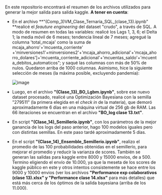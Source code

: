 En este repositorio encontrará el resumen de los archivos utilizados para generar la mejor salida para salida kaggle. **A tener en cuenta**:

- En el archivo **"(Comp_3)VM_Clase_Ternaria_SQL_(clase_13).ipynb" **realicé el _feauture engineering_ del dataset "crudo", a través de SQL. A modo de resumen en todas las variables: realicé los Lags 1, 3, 6; el Delta 1; la media móvil de 6 meses; tendencia lineal de 7 meses; agregué la columna 'total_mcaja' como la suma de mcaja_ahorro'+'mcuenta_corriente' +'minversiones1'+minversiones2'+'mcaja_ahorro_adicional'+'mcaja_ahorro_dolares']+'mcuenta_corriente_adicional'+'mcuentas_saldo'+'mcuenta_debitos_automaticos"; y saqué las columnas con más de 50% de nulos. Quedaron arriba de 1000 columnas. Asimismo, hice la siguiente selección de meses (la máxima posible, excluyendo pandemia):

  ![image](https://github.com/germanpestchanker/dmeyf2023/assets/142175027/2fcbc0da-5b80-4737-91ce-a3de1d48961e)

- Luego, en el archivo **"(Clase_13)_BO_Lgbm.ipynb"**, sobre ese nuevo dataset procesado, realicé una Optimización Bayesiana con la semilla "279511" (la primera elegida en el _check in_ de la materia), que demoró aproximadamente 6 días en una máquina virtual de 256 gb de RAM. Las 66 iteraciones se encuentran en el archivo **"BO_log clase 13.txt"**.

- En script **"(Clase_14)_Semillerío.ipynb"**, con los parámetros de la mejor ganancia de los logs del paso anterior, hago 100 modelos iguales pero con distintas semillas. En este paso tardé aproximadamente 5 días.

- En el script **"(Clase_14)_Ensemble_Semillerío.ipynb"**, realizo el promedio de las 100 probabilidades obtenidas en el semillerío, para mejorar el promedio y reducir la varianza de scores. También se generan las salidas para kaggle entre 8000 y 15000 envíos, de a 500. Termino eligiendo el envío de 10.000, ya que la meseta de los scores de kaggle público en este y otros intentos consistemente se hace entre los 9000 y 10000 envios (ver los archivos **"Performance exp colaborativos (clase 13).xlsx" y "Performance clase 14.xlsx"** para más detalles) que está más cerca de los óptimos de la salida bayesiana (arriba de los 11.000).
